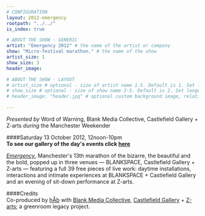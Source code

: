 ```yaml
---
# CONFIGURATION
layout: 2012-emergency
rootpath: "../../"
is_index: true

# ABOUT THE SHOW - GENERIC
artist: "Emergency 2012" # the name of the artist or company
show: "Micro-festival marathon." # the name of the show
artist_size: 1
show_size: 3
header_image:

# ABOUT THE SHOW - LAYOUT
# artist_size # optional - size of artist name 1-5. Default is 1. Set longer names to lower values
# show_size # optional - size of show name 2-5. Default is 2. Set longer names to lower values
# header_image: "header.jpg" # optional custom background image, relative to current page

---
```

*Presented by* Word of Warning, Blank Media Collective, Castlefield Gallery + Z-arts *during* the Manchester Weekender        
        
####Saturday 13 October 2012, 12noon-10pm  
**To see our gallery of the day's events click [here](/galleries/2012-emergency/index.html)**
        
[*Emergency*](/hab/emergency/index.html), Manchester's 13th marathon of the bizarre, the beautiful and the bold, popped up in three venues — BLANKSPACE, Castlefield Gallery + Z-arts — featuring a full 39 free pieces of live work: daytime installations, interactions and intimate experiences at BLANKSPACE + Castlefield Gallery and an evening of sit-down performance at Z-arts.    
           
####Credits          
Co-produced by [hÅb](/hab/index.html) with [Blank Media Collective](http://www.blankmediacollective.org), [Castlefield Gallery](http://www.castlefieldgallery.co.uk) + [Z-arts](http://www.z-arts.org); a greenroom legacy project.
